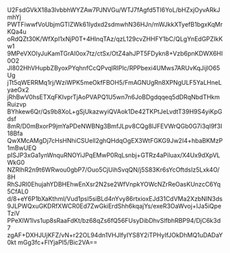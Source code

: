 U2FsdGVkX18a3lvbbhWYZAw7PJNVGu/WTJ7fAgfd5Tl6YoL/bHZxjOyvARkJmhYj
PWTFiwwfVoUbjmGTlZWk61Iydxd2sdmwhN36HJn/mWJkkXTyefB1bgxKqMrKQa4u
oRdQZt30K/WfXpI1xNjP0T+4HlnqTAz/qzL129cvZHHFY1bC/QLgYnEdGPZIkKw1
9MPeVXOIyJuKamTGrAI0ox7tz/ctSx/OtZ4ahJPT5FDykn8+Vzb6pnKDWX6HI0O2
Jl802HhVHupbZByoxPYqhnfCcQPvqlRIPlc/RPPbexi4UMws7ARUvKqJijlO65Ug
jTt5qWERRMq1rj/WziWPK5meOkfFBOH5/FmAGNUgRn8XPNgULF5YaLHneLyaeOx2
jRhBwV0hsETXqFKIvprTjAoPVAPQ1U5wn7n6JoBDgdqqeq5dDRqNbdTHkmRuizvp
BYhkew6Qr/Qs9b8XoL+gSjUkazwyiQVAok1De42TKPtJeLvdtT39H9S4yiKpGdsf
8mR/D0mBxorP9jmYaPDeNWBNg3BmfJLpv8CQg8lJFEVWrQGb0G7i3qI9f3I18Bfa
QwXMcAMgDj7cHsHNhiCSUell2ghQHdqOgEX3WtFGKG9Jw2I4+hbaBKMzP1mBwUEQ
pISJP3xGa1ynWnquRNOYiJPqEMwP0RqLsnbj+GTRz4aPiluax/X4Ux9dXpVLWkG0
NZRIhR2n9t6WRwou0gbP7/Ouo5CjUihSvqQN/j5S83Kr6sYcOftdsIz5Lxk4O/8H
RhSJRI0EhujahYDBHEhwEnXsr2N2se2WfVnpkYOWcNZrReOasKUnzcC6Yq5CfAL0
d/8+eY6P1bXaKthml/Vud1psl5siBLd4nYvy86rtxioxEJd31CdVMa2XzbNIN3ds
9JLPWQxuGKDRfXWCR0Ed7ZwGkiErdShh6kqajYs/exeR3OaWvoj+lJa5iQpeTziV
PPeXlW1lvs1up8sRaaFdKt/bz68qZs6fQ56FUsyDibDhvSlfbhRBP94/DjC6k3d7
zgAF+DXHJUjKFZ/vN+r22OL94dn1VHJlfyIYS8Y2iTPHyIfJOkDhMQ1uDADaY0kt
mGg3fc+FlYjaPI5/Bic2VA==
